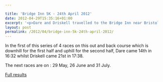 ```yaml
---

title: 'Bridge Inn 5K - 24th April 2012'
date: 2012-04-29T15:35:16+01:00
excerpt: '<p>Dare and Driskell travelled to the Bridge Inn near Bristol to run in the Bridge Inn 5K..</p>'
layout: post
permalink: /2012/04/bridge-inn-5k-24th-april-2012/
---
```

In the first of this series of 4 races on this out and back course which is downhill for the first half and uphill for the second half, Dare came 14th in 16:32 whilst Driskell came 21st in 17:38.

The next races are on : 29 May, 26 June and 31 July.

<a href="http://www.bristolandwestac.org/bridge-inn-5k/" target="_blank" rel="nofollow">Full results</a>